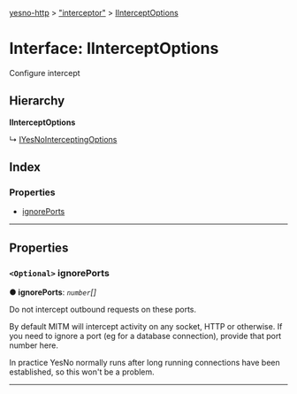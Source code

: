 [yesno-http](../README.md) > ["interceptor"](../modules/_interceptor_.md) > [IInterceptOptions](../interfaces/_interceptor_.iinterceptoptions.md)

# Interface: IInterceptOptions

Configure intercept

## Hierarchy

**IInterceptOptions**

↳  [IYesNoInterceptingOptions](_yesno_.iyesnointerceptingoptions.md)

## Index

### Properties

* [ignorePorts](_interceptor_.iinterceptoptions.md#ignoreports)

---

## Properties

<a id="ignoreports"></a>

### `<Optional>` ignorePorts

**● ignorePorts**: *`number`[]*

Do not intercept outbound requests on these ports.

By default MITM will intercept activity on any socket, HTTP or otherwise. If you need to ignore a port (eg for a database connection), provide that port number here.

In practice YesNo normally runs after long running connections have been established, so this won't be a problem.

___

